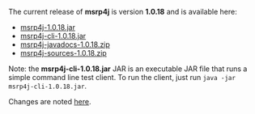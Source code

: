 The current release of **msrp4j** is version **1.0.18** and is available here:

  * [msrp4j-1.0.18.jar](https://s3.amazonaws.com/archie-public/msrp4j/msrp4j-1.0.18.jar)
  * [msrp4j-cli-1.0.18.jar](https://s3.amazonaws.com/archie-public/msrp4j/msrp4j-cli-1.0.18.jar)
  * [msrp4j-javadocs-1.0.18.zip](https://s3.amazonaws.com/archie-public/msrp4j/msrp4j-javadocs-1.0.18.zip)
  * [msrp4j-sources-1.0.18.zip](https://s3.amazonaws.com/archie-public/msrp4j/msrp4j-sources-1.0.18.zip)

Note: the **msrp4j-cli-1.0.18.jar** JAR is an executable JAR file that runs a simple command line test client. To run the client, just run `java -jar msrp4j-cli-1.0.18.jar`.

Changes are noted [here](http://msrp4j.googlecode.com/svn/trunk/CHANGES.txt).